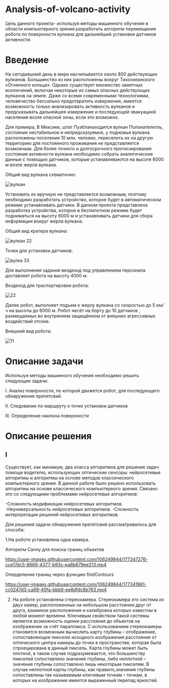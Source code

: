 # Analysis-of-volcano-activity
Цель данного проекта- используя методы машинного обучения в области компьютерного зрения разработать алгоритм перемещения робота по поверхности вулкана для дальнейшей установки датчиков активности.

# Введение

На сегодняшний день в мире насчитывается около 800 действующих вулканов. Большинство из них расположены вокруг Тихоокеанского «Огненного кольца». Однако существует множество заметных исключений, включая некоторые из самых опасных действующих вулканов на земле. Даже со всеми современными технологиями, человечество бессильно предотвратить извержения, имеется возможность только анализировать активность вулканов и предсказывать дальнейшее извержение и последующей эвакуацией населения возле опасной зоны, если это возможно.

Для примера, В Мексике, штат Пуэбланаходится вулкан Попокатепетль, состояние нестабильное и непредсказуемое, у подножья вулкана расположены поселения 10 млн. человек, переселить их на другую территорию для постоянного проживания не представляется возможным. Для более точного и долгосрочного прогнозирования состояния активности вулкана необходимо собрать аналитические данные с помощью датчиков, которые устанавливаются на высоте 6000 м возле жерла вулкана.

Общий вид вулкана схематично:

![вулкан](https://user-images.githubusercontent.com/106249844/176167437-1539c047-5f57-4642-ba29-e3c40ef2596f.JPG)

Установить их вручную не представляется возможным, поэтому необходимо разработать устройство, которое будет в автоматическом режиме устанавливать датчики.
В данном проекта представлена разработка устройства, которое в беспилотном режиме будет подниматься на высоту 6000 м и устанавливать датчики для сбора информации вокруг жерла вулкана.

Общий вид кратера вулкана:

![вулкан 22](https://user-images.githubusercontent.com/106249844/176174742-0c03419a-4b04-497c-ade8-f3a2cc930a45.JPG)

Точки для установки датчиков:

![вулка 33](https://user-images.githubusercontent.com/106249844/176174523-e725106d-f8e9-415d-9192-9b8ebfe6b7b4.JPG)

Для выполнения задания вездеход под управлением персонала доставляет робота на высоту 4000 м. 

Вездеход для траспортировки робота:

![22](https://user-images.githubusercontent.com/106249844/176174824-6cfd1dd6-a3e3-47bb-a9d9-fba2c292fea8.JPG)

Далее робот, выполняет подъем к жерлу вулкана со скоростью до 5 км/ч на высоты до 6000 м.
Робот несёт на борту до 10 датчиков , размещаемых во внутреннем  защищённом от внешних агрессивных воздействий отсеке.

Внешний вид робота:

![11](https://user-images.githubusercontent.com/106249844/176174777-ce95cc12-0cb4-4413-a4a6-e448e7900497.JPG)

# Описание задачи

Используя методы машинного обучения необходимо решить следующие задачи:

I. Анализ поверхности, по которой движется робот, для последующего обнаружения препятсвий.

II. Следование по маршруту к точке установки датчиков

III. Определение наклона поверхности

# Описание решения

## I
Существует, как минимум, два класса алгоритмов для решения задач помощи водителю, использующих оптические сенсоры: нейросетевые алгоритмы
и алгоритмы на основе методов классического компьютерного зрения. В данной работе было решено использовать алгоритмы на основе классического
компьютерного зрения. Связано это со следующими проблемами нейросетевых алгоритмов:

-Сложность модификации нейросетевых алгоритмов.
-Неуниверсальность нейросетевых алгоритмов.
-Сложность интерпретации решений нейросетевых алгоритмов.

Для решения задачи обнаружения препятсвий рассматривалось для способа:

1.На роботе установлена одна камера.

Алгоритм Canny для поиска границ объектов

https://user-images.githubusercontent.com/106249844/177347276-cce17dc5-8668-4377-b93c-ea8b679ee213.mp4

Оперделение границ через функцию findContours

https://user-images.githubusercontent.com/106249844/177341981-cc0247d3-ca99-40fa-bbb9-ee8dfdc8b763.mp4

2. На роботе установлена стереокамера.
Стереокамера это система из двух камер, расположенных на небольшом расстоянии друг от друга, взаимное расположение и калибровка которых известны в любой момент времени. Ключевым свойством такой системы является возможность оценки расстояния до объектов на изображении за счёт параллакса.
С использованием стереокамеры становится возможным вычислить карту глубины – отображение, сопоставляющее пикселю исходного изображения расстояние от оптического центра камеры до точки в пространстве, которая была спроецирована в данный пиксель. Карта глубины может быть плотной, в таком случае подразумевается, что большинству пикселей сопоставлено значение глубины, либо неплотной – значение глубины сопоставлено лишь некоторым пикселям. В случае неплотной карты глубины, как правило,значения глубины сопоставлены так называемым ключевым точкам – точкам, в которых на изображении имеется выраженный перепад яркостей.



